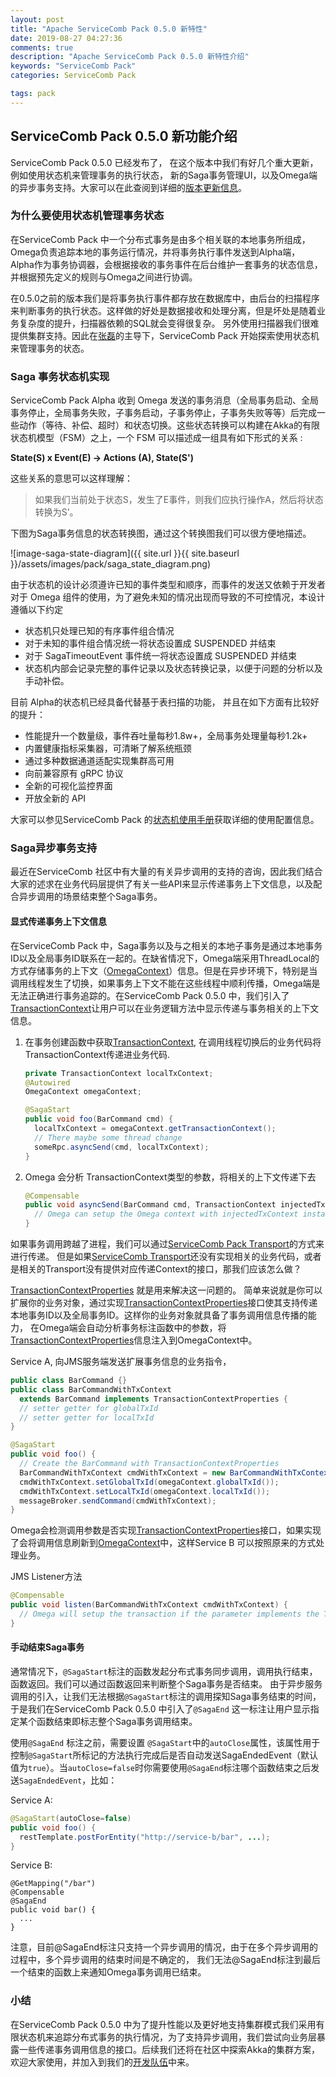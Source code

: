 ```yaml
---
layout: post
title: "Apache ServiceComb Pack 0.5.0 新特性"
date: 2019-08-27 04:27:36
comments: true
description: "Apache ServiceComb Pack 0.5.0 新特性介绍"
keywords: "ServiceComb Pack"
categories: ServiceComb Pack

tags: pack
---
```


## ServiceComb Pack 0.5.0 新功能介绍

ServiceComb Pack 0.5.0 已经发布了， 在这个版本中我们有好几个重大更新，例如使用状态机来管理事务的执行状态， 新的Saga事务管理UI，以及Omega端的异步事务支持。大家可以在此查阅到详细的[版本更新信息](https://issues.apache.org/jira/secure/ReleaseNote.jspa?projectId=12321626&version=12345242)。

### 为什么要使用状态机管理事务状态

在ServiceComb Pack 中一个分布式事务是由多个相关联的本地事务所组成， Omega负责追踪本地的事务运行情况，并将事务执行事件发送到Alpha端， Alpha作为事务协调器，会根据接收的事务事件在后台维护一套事务的状态信息，并根据预先定义的规则与Omega之间进行协调。

在0.5.0之前的版本我们是将事务执行事件都存放在数据库中，由后台的扫描程序来判断事务的执行状态。这样做的好处是数据接收和处理分离，但是坏处是随着业务复杂度的提升，扫描器依赖的SQL就会变得很复杂。 另外使用扫描器我们很难提供集群支持。因此在[张磊](https://github.com/coolbeevip)的主导下，ServiceComb Pack 开始探索使用状态机来管理事务的状态。

### Saga 事务状态机实现

ServiceComb Pack Alpha 收到 Omega 发送的事务消息（全局事务启动、全局事务停止，全局事务失败，子事务启动，子事务停止，子事务失败等等）后完成一些动作（等待、补偿、超时）和状态切换。这些状态转换可以构建在Akka的有限状态机模型（FSM）之上，一个 FSM 可以描述成一组具有如下形式的关系 :

**State(S) x Event(E) -> Actions (A), State(S')**

这些关系的意思可以这样理解：

> 如果我们当前处于状态S，发生了E事件，则我们应执行操作A，然后将状态转换为S’。

下图为Saga事务信息的状态转换图，通过这个转换图我们可以很方便地描述。

![image-saga-state-diagram]({{ site.url }}{{ site.baseurl }}/assets/images/pack/saga_state_diagram.png)

由于状态机的设计必须遵许已知的事件类型和顺序，而事件的发送又依赖于开发者对于 Omega 组件的使用，为了避免未知的情况出现而导致的不可控情况，本设计遵循以下约定

- 状态机只处理已知的有序事件组合情况
- 对于未知的事件组合情况统一将状态设置成 SUSPENDED 并结束
- 对于 SagaTimeoutEvent 事件统一将状态设置成 SUSPENDED 并结束
- 状态机内部会记录完整的事件记录以及状态转换记录，以便于问题的分析以及手动补偿。

目前 Alpha的状态机已经具备代替基于表扫描的功能， 并且在如下方面有比较好的提升：

* 性能提升一个数量级，事件吞吐量每秒1.8w+，全局事务处理量每秒1.2k+
* 内置健康指标采集器，可清晰了解系统瓶颈
* 通过多种数据通道适配实现集群高可用
* 向前兼容原有 gRPC 协议
* 全新的可视化监控界面
* 开放全新的 API

大家可以参见ServiceComb Pack 的[状态机使用手册](https://github.com/apache/servicecomb-pack/blob/master/docs/fsm/fsm_manual_zh.md)获取详细的使用配置信息。

### Saga异步事务支持

最近在ServiceComb 社区中有大量的有关异步调用的支持的咨询，因此我们结合大家的述求在业务代码层提供了有关一些API来显示传递事务上下文信息，以及配合异步调用的场景结束整个Saga事务。

#### 显式传递事务上下文信息

在ServiceComb Pack 中，Saga事务以及与之相关的本地子事务是通过本地事务ID以及全局事务ID联系在一起的。在缺省情况下，Omega端采用ThreadLocal的方式存储事务的上下文（[OmegaContext](https://github.com/apache/servicecomb-pack/blob/master/omega/omega-context/src/main/java/org/apache/servicecomb/pack/omega/context/OmegaContext.java)）信息。但是在异步环境下，特别是当调用线程发生了切换，如果事务上下文不能在这些线程中顺利传播，Omega端是无法正确进行事务追踪的。在ServiceComb Pack 0.5.0 中，我们引入了[TransactionContext](https://github.com/apache/servicecomb-pack/blob/master/omega/omega-context/src/main/java/org/apache/servicecomb/pack/omega/context/TransactionContext.java)让用户可以在业务逻辑方法中显示传递与事务相关的上下文信息。

1. 在事务创建函数中获取[TransactionContext](https://github.com/apache/servicecomb-pack/blob/master/omega/omega-context/src/main/java/org/apache/servicecomb/pack/omega/context/TransactionContext.java), 在调用线程切换后的业务代码将TransactionContext传递进业务代码.

   ```java
   private TransactionContext localTxContext;
   @Autowired
   OmegaContext omegaContext;

   @SagaStart
   public void foo(BarCommand cmd) {
     localTxContext = omegaContext.getTransactionContext();
     // There maybe some thread change
     someRpc.asyncSend(cmd, localTxContext);
   }
   ```

2. Omega 会分析 TransactionContext类型的参数，将相关的上下文传递下去

   ```java
   @Compensable
   public void asyncSend(BarCommand cmd, TransactionContext injectedTxContext) {
     // Omega can setup the Omega context with injectedTxContext instance
   }
   ```



如果事务调用跨越了进程，我们可以通过[ServiceComb Pack Transport](https://github.com/apache/servicecomb-pack/tree/master/omega/omega-transport)的方式来进行传递。 但是如果[ServiceComb Transport](https://github.com/apache/servicecomb-pack/tree/master/omega/omega-transport)还没有实现相关的业务代码，或者是相关的Transport没有提供对应传递Context的接口，那我们应该怎么做？

[TransactionContextProperties](https://github.com/apache/servicecomb-pack/blob/master/omega/omega-context/src/main/java/org/apache/servicecomb/pack/omega/context/TransactionContextProperties.java) 就是用来解决这一问题的。 简单来说就是你可以扩展你的业务对象，通过实现[TransactionContextProperties](https://github.com/apache/servicecomb-pack/blob/master/omega/omega-context/src/main/java/org/apache/servicecomb/pack/omega/context/TransactionContextProperties.java)接口使其支持传递本地事务ID以及全局事务ID。这样你的业务对象就具备了事务调用信息传播的能力， 在Omega端会自动分析事务标注函数中的参数，将[TransactionContextProperties](https://github.com/apache/servicecomb-pack/blob/master/omega/omega-context/src/main/java/org/apache/servicecomb/pack/omega/context/TransactionContextProperties.java)信息注入到OmegaContext中。

Service A, 向JMS服务端发送扩展事务信息的业务指令，

```java
public class BarCommand {}
public class BarCommandWithTxContext
  extends BarCommand implements TransactionContextProperties {
  // setter getter for globalTxId
  // setter getter for localTxId
}

@SagaStart
public void foo() {
  // Create the BarCommand with TransactionContextProperties
  BarCommandWithTxContext cmdWithTxContext = new BarCommandWithTxContext(cmd);
  cmdWithTxContext.setGlobalTxId(omegaContext.globalTxId());
  cmdWithTxContext.setLocalTxId(omegaContext.localTxId());
  messageBroker.sendCommand(cmdWithTxContext);
}

```

Omega会检测调用参数是否实现[TransactionContextProperties](https://github.com/apache/servicecomb-pack/blob/master/omega/omega-context/src/main/java/org/apache/servicecomb/pack/omega/context/TransactionContextProperties.java)接口，如果实现了会将调用信息刷新到[OmegaContext](https://github.com/apache/servicecomb-pack/blob/master/omega/omega-context/src/main/java/org/apache/servicecomb/pack/omega/context/OmegaContext.java)中，这样Service B 可以按照原来的方式处理业务。

JMS Listener方法

```java
@Compensable
public void listen(BarCommandWithTxContext cmdWithTxContext) {
  // Omega will setup the transaction if the parameter implements the TransactionContextProperties
}
```



#### 手动结束Saga事务

通常情况下，`@SagaStart`标注的函数发起分布式事务同步调用，调用执行结束，函数返回。我们可以通过函数返回来判断整个Saga事务是否结束。 由于异步服务调用的引入，让我们无法根据`@SagaStart`标注的调用探知Saga事务结束的时间， 于是我们在ServiceComb Pack 0.5.0 中引入了`@SagaEnd` 这一标注让用户显示指定某个函数结束即标志整个Saga事务调用结束。

使用`@SagaEnd` 标注之前，需要设置 `@SagaStart`中的`autoClose`属性，该属性用于控制`@SagaStart`所标记的方法执行完成后是否自动发送SagaEndedEvent（默认值为`true`）。当`autoClose=false`时你需要使用`@SagaEnd`标注哪个函数结束之后发送`SagaEndedEvent`，比如：

Service A:

```java
@SagaStart(autoClose=false)
public void foo() {
  restTemplate.postForEntity("http://service-b/bar", ...);
}
```

Service B:

```
@GetMapping("/bar")
@Compensable
@SagaEnd
public void bar() {
  ...
}
```

注意，目前@SagaEnd标注只支持一个异步调用的情况，由于在多个异步调用的过程中，多个异步调用的结束时间是不确定的， 我们无法@SagaEnd标注到最后一个结束的函数上来通知Omega事务调用已结束。

### 小结

在ServiceComb Pack 0.5.0 中为了提升性能以及更好地支持集群模式我们采用有限状态机来追踪分布式事务的执行情况，为了支持异步调用，我们尝试向业务层暴露一些传递事务调用信息的接口。后续我们还将在社区中探索Akka的集群方案， 欢迎大家使用，并加入到我们的[开发队伍](http://servicecomb.apache.org/cn/developers/contributing)中来。
